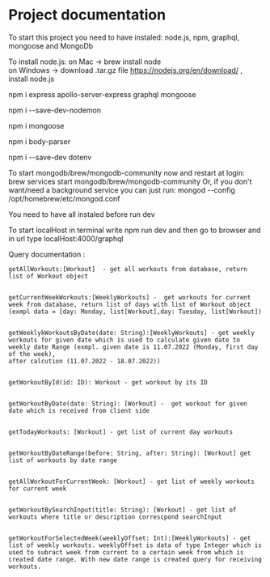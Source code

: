 # Project documentation

To start this project you need to have instaled: node.js, npm, graphql, mongoose and MongoDb 

To install node.js: 
      on Mac -> brew install node   
      on Windows -> download .tar.gz file  https://nodejs.org/en/download/ , install node.js

npm i express apollo-server-express graphql mongoose   

npm i --save-dev-nodemon

npm i mongoose

npm i body-parser

npm i --save-dev dotenv                                 

To start mongodb/brew/mongodb-community now and restart at login:
  brew services start mongodb/brew/mongodb-community
Or, if you don't want/need a background service you can just run:
  mongod --config /opt/homebrew/etc/mongod.conf

You need to have all instaled before run dev

To start localHost in terminal write npm run dev and then go to browser and in url type localHost:4000/graphql



Query documentation : 

    getAllWorkouts:[Workout]  - get all workouts from database, return list of Workout object


    getCurrentWeekWorkouts:[WeeklyWorkouts] -  get workouts for current week from database, return list of days with list of Workout object (exmpl data = [day: Monday, list[Workout],day: Tuesday, list[Workout])


    getWeeklykWorkoutsByDate(date: String):[WeeklyWorkouts] - get weekly workouts for given date which is used to calculate given date to weekly date Range (exmpl. given date is 11.07.2022 (Monday, first day of the week), 
    after calcution (11.07.2022 - 18.07.2022))


    getWorkoutById(id: ID): Workout - get workout by its ID


    getWorkoutByDate(date: String): [Workout] -  get workout for given date which is received from client side 


    getTodayWorkouts: [Workout] - get list of current day workouts


    getWorkoutByDateRange(before: String, after: String): [Workout] get list of workouts by date range


    getAllWorkoutForCurrentWeek: [Workout] - get list of weekly workouts for current week


    getWorkoutBySearchInput(title: String): [Workout] - get list of workouts where title or description correscpond searchInput
     

    getWorkoutForSelectedWeek(weeklyOffset: Int):[WeeklyWorkouts] - get list of weekly workouts. weeklyOffset is data of type Integer which is used to subract week from current to a certain week from which is created date range. With new date range is created query for receiving workouts.
